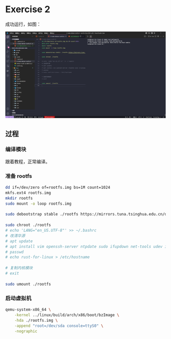 # Exercise 2

成功运行，如图：

![](res/ex2-1.png)

## 过程

### 编译模块

跟着教程，正常编译。

### 准备 rootfs

```bash
dd if=/dev/zero of=rootfs.img bs=1M count=1024
mkfs.ext4 rootfs.img
mkdir rootfs
sudo mount -o loop rootfs.img

sudo debootstrap stable ./rootfs https://mirrors.tuna.tsinghua.edu.cn/debian/

sudo chroot ./rootfs
# echo 'LANG="en_US.UTF-8"' >> ~/.bashrc
# 改清华源
# apt update
# apt install vim openssh-server ntpdate sudo ifupdown net-tools udev iputils-ping wget dosfstools unzip binutils libatomic1
# passwd
# echo rust-for-linux > /etc/hostname

# 复制内核模块
# exit

sudo umount ./rootfs
```

### 启动虚拟机

```bash
qemu-system-x86_64 \
    -kernel ../linux/build/arch/x86/boot/bzImage \
    -hda ./rootfs.img \
    -append "root=/dev/sda console=ttyS0" \
    -nographic
```
